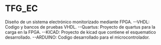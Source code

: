 # TFG_EC

Diseño de un sistema electrónico monitorizado mediante FPGA.
  --VHDL: Codigo y bancos de pruebas VHDL.
  --Quartus: Proyecto de quartus para la carga en la FPGA.
  --KICAD: Proyecto de kicad que contiene el esquematico desarrollado.
  --ARDUINO: Codigo desarrollado para el microcontrolador.

